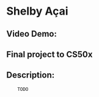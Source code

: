 # Shelby Açai
## Video Demo: <URL HERE SOON>
## Final project to CS50x
## Description: 
        TODO

